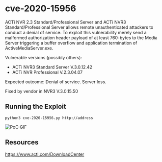 # cve-2020-15956
ACTi NVR 2.3 Standard/Professional Server and ACTi NVR3 Standard/Professional Server allows remote unauthenticated attackers to conduct a denial of service. To exploit this vulnerability merely send a malformed authorization header payload of at least 760-bytes to the Media Server triggering a buffer overflow and application termination of ActiveMediaServer.exe.

Vulnerable versions (possibly others):
* ACTi NVR3 Standard Server V.3.0.12.42
* ACTi NVR Professional V.2.3.04.07

Expected outcome: Denial of service. Server loss.

Fixed by vendor in NVR3 V.3.0.15.50

## Running the Exploit
```
python3 cve-2020-15956.py http://address
```

![PoC GIF](poc.gif)


## Resources
https://www.acti.com/DownloadCenter
